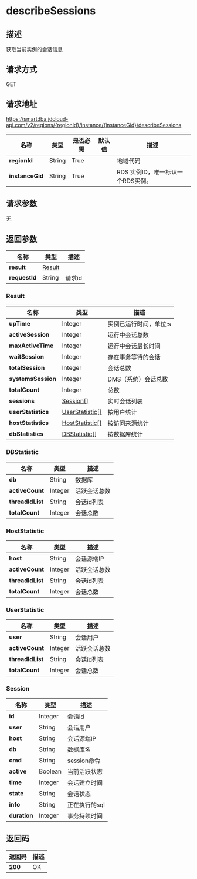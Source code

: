 # describeSessions


## 描述
获取当前实例的会话信息

## 请求方式
GET

## 请求地址
https://smartdba.jdcloud-api.com/v2/regions/{regionId}/instance/{instanceGid}/describeSessions

|名称|类型|是否必需|默认值|描述|
|---|---|---|---|---|
|**regionId**|String|True| |地域代码|
|**instanceGid**|String|True| |RDS 实例ID，唯一标识一个RDS实例。|

## 请求参数
无


## 返回参数
|名称|类型|描述|
|---|---|---|
|**result**|[Result](describesessions#result)| |
|**requestId**|String|请求id|

### <div id="Result">Result</div>
|名称|类型|描述|
|---|---|---|
|**upTime**|Integer|实例已运行时间，单位:s|
|**activeSession**|Integer|运行中会话总数|
|**maxActiveTime**|Integer|运行中会话最长时间|
|**waitSession**|Integer|存在事务等待的会话|
|**totalSession**|Integer|会话总数|
|**systemsSession**|Integer|DMS（系统）会话总数|
|**totalCount**|Integer|总数|
|**sessions**|[Session[]](describesessions#session)|实时会话列表|
|**userStatistics**|[UserStatistic[]](describesessions#userstatistic)|按用户统计|
|**hostStatistics**|[HostStatistic[]](describesessions#hoststatistic)|按访问来源统计|
|**dbStatistics**|[DBStatistic[]](describesessions#dbstatistic)|按数据库统计|
### <div id="DBStatistic">DBStatistic</div>
|名称|类型|描述|
|---|---|---|
|**db**|String|数据库|
|**activeCount**|Integer|活跃会话总数|
|**threadIdList**|String|会话id列表|
|**totalCount**|Integer|会话总数|
### <div id="HostStatistic">HostStatistic</div>
|名称|类型|描述|
|---|---|---|
|**host**|String|会话源端IP|
|**activeCount**|Integer|活跃会话总数|
|**threadIdList**|String|会话id列表|
|**totalCount**|Integer|会话总数|
### <div id="UserStatistic">UserStatistic</div>
|名称|类型|描述|
|---|---|---|
|**user**|String|会话用户|
|**activeCount**|Integer|活跃会话总数|
|**threadIdList**|String|会话id列表|
|**totalCount**|Integer|会话总数|
### <div id="Session">Session</div>
|名称|类型|描述|
|---|---|---|
|**id**|Integer|会话id|
|**user**|String|会话用户|
|**host**|String|会话源端IP|
|**db**|String|数据库名|
|**cmd**|String|session命令|
|**active**|Boolean|当前活跃状态|
|**time**|Integer|会话建立时间|
|**state**|String|会话状态|
|**info**|String|正在执行的sql|
|**duration**|Integer|事务持续时间|

## 返回码
|返回码|描述|
|---|---|
|**200**|OK|
